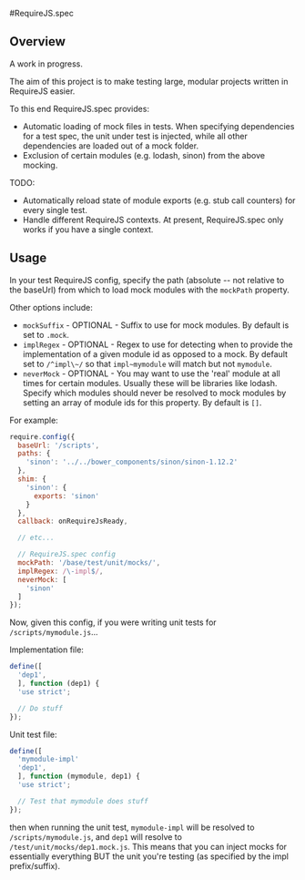 #RequireJS.spec

## Overview

A work in progress. 

The aim of this project is to make testing large, modular projects written in RequireJS easier. 

To this end RequireJS.spec provides:
* Automatic loading of mock files in tests. When specifying dependencies for a test spec, the unit under test is injected, while all other dependencies are loaded out of a mock folder.
* Exclusion of certain modules (e.g. lodash, sinon) from the above mocking.

TODO:
* Automatically reload state of module exports (e.g. stub call counters) for every single test.
* Handle different RequireJS contexts. At present, RequireJS.spec only works if you have a single context.

## Usage

In your test RequireJS config, specify the path (absolute -- not relative to the baseUrl) from which to load mock modules with the `mockPath` property.

Other options include:
* `mockSuffix` - OPTIONAL - Suffix to use for mock modules. By default is set to `.mock`.
* `implRegex` - OPTIONAL - Regex to use for detecting when to provide the implementation of a given module id as opposed to a mock. By default set to `/^impl\~/` so that `impl~mymodule` will match but not `mymodule`.
* `neverMock` - OPTIONAL - You may want to use the 'real' module at all times for certain modules. Usually these will be libraries like lodash. Specify which modules should never be resolved to mock modules by setting an array of module ids for this property. By default is `[]`.

For example:

```javascript
require.config({
  baseUrl: '/scripts',
  paths: {
    'sinon': '../../bower_components/sinon/sinon-1.12.2'
  },
  shim: {
    'sinon': {
      exports: 'sinon'
    }
  },
  callback: onRequireJsReady,

  // etc...

  // RequireJS.spec config
  mockPath: '/base/test/unit/mocks/',
  implRegex: /\-impl$/,
  neverMock: [
    'sinon'
  ]
});

```

Now, given this config, if you were writing unit tests for `/scripts/mymodule.js`...

Implementation file:

```javascript
define([
  'dep1',
  ], function (dep1) {
  'use strict';

  // Do stuff 
});
````

Unit test file:

```javascript
define([
  'mymodule-impl'
  'dep1',
  ], function (mymodule, dep1) {
  'use strict';

  // Test that mymodule does stuff
});
````

then when running the unit test, `mymodule-impl` will be resolved to `/scripts/mymodule.js`, and `dep1` will resolve to `/test/unit/mocks/dep1.mock.js`. This means that you can inject mocks for essentially everything BUT the unit you're testing (as specified by the impl prefix/suffix).
